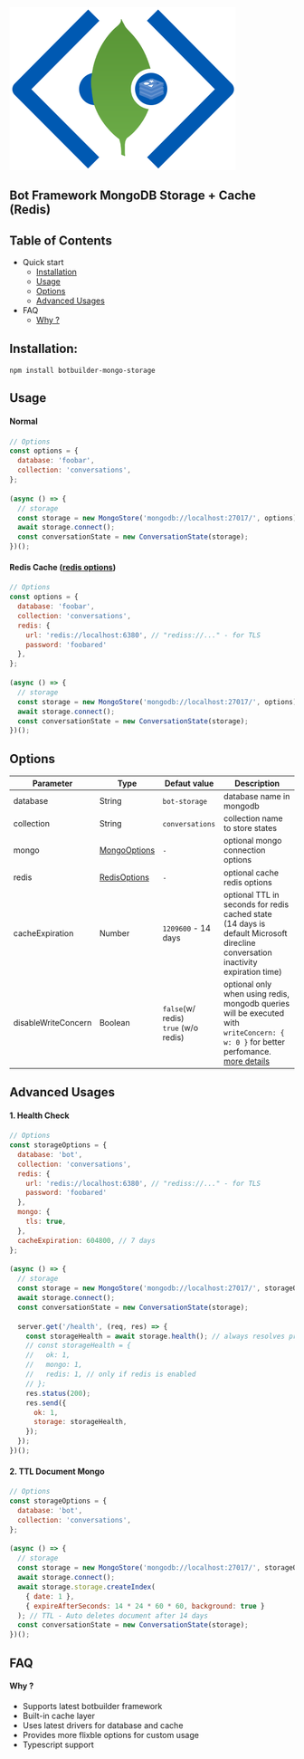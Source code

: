 ![logo](https://raw.githubusercontent.com/pvkas/botbuilder-mongo-storage/main/img/logo.png)

## Bot Framework MongoDB Storage + Cache (Redis)

## Table of Contents

- Quick start
  - [Installation](#installation)
  - [Usage](#usage)
  - [Options](#options)
  - [Advanced Usages](#advanced-usages)
- FAQ
  - [Why ?](#why)

## Installation:

```
npm install botbuilder-mongo-storage
```

## Usage

#### Normal

```javascript
// Options
const options = {
  database: 'foobar',
  collection: 'conversations',
};

(async () => {
  // storage
  const storage = new MongoStore('mongodb://localhost:27017/', options);
  await storage.connect();
  const conversationState = new ConversationState(storage);
})();
```

#### Redis Cache ([redis options](https://redis.js.org/documentation/client/interfaces/lib_client.RedisClientOptions.html))

```javascript
// Options
const options = {
  database: 'foobar',
  collection: 'conversations',
  redis: {
    url: 'redis://localhost:6380', // "rediss://..." - for TLS
    password: 'foobared'
  },
};

(async () => {
  // storage
  const storage = new MongoStore('mongodb://localhost:27017/', options);
  await storage.connect();
  const conversationState = new ConversationState(storage);
})();
```

## Options

| Parameter           | Type                                                         | Defaut value                              | Description                                                  |
| ------------------- | ------------------------------------------------------------ | ----------------------------------------- | ------------------------------------------------------------ |
| database            | String                                                       | `bot-storage`                             | database name in mongodb                                     |
| collection          | String                                                       | `conversations`                           | collection name to store states                              |
| mongo               | [MongoOptions](https://docs.mongodb.com/drivers/node/current/fundamentals/connection/#connection-options) | `-`                                       | optional mongo connection options                            |
| redis               | [RedisOptions](https://redis.js.org/documentation/client/interfaces/lib_client.RedisClientOptions.html) | `-`                                       | optional cache redis options                                 |
| cacheExpiration     | Number                                                       | `1209600` - 14 days                       | optional TTL in seconds for redis cached state <br />(14 days is default Microsoft direcline conversation inactivity expiration time) |
| disableWriteConcern | Boolean                                                      | `false`(w/ redis)<br />`true` (w/o redis) | optional only when using redis, mongodb queries will be executed with `writeConcern: { w: 0 }` for better perfomance.<br /> [more details](https://docs.mongodb.com/manual/reference/write-concern/#w-option) |

## Advanced Usages

#### 1. Health Check

```javascript
// Options
const storageOptions = {
  database: 'bot',
  collection: 'conversations',
  redis: {
    url: 'redis://localhost:6380', // "rediss://..." - for TLS
    password: 'foobared'
  },
  mongo: {
    tls: true,
  },
  cacheExpiration: 604800, // 7 days
};

(async () => {
  // storage
  const storage = new MongoStore('mongodb://localhost:27017/', storageOptions);
  await storage.connect();
  const conversationState = new ConversationState(storage);

  server.get('/health', (req, res) => {
    const storageHealth = await storage.health(); // always resolves promise - no need to catch error
    // const storageHealth = {
    //   ok: 1,
    //   mongo: 1,
    //   redis: 1, // only if redis is enabled
    // };
    res.status(200);
    res.send({
      ok: 1,
      storage: storageHealth,
    });
  });
})();
```

#### 2. TTL Document Mongo

```javascript
// Options
const storageOptions = {
  database: 'bot',
  collection: 'conversations',
};

(async () => {
  // storage
  const storage = new MongoStore('mongodb://localhost:27017/', storageOptions);
  await storage.connect();
  await storage.storage.createIndex(
    { date: 1 },
    { expireAfterSeconds: 14 * 24 * 60 * 60, background: true }
  ); // TTL - Auto deletes document after 14 days
  const conversationState = new ConversationState(storage);
})();
```



## FAQ

#### Why ?

- Supports latest botbuilder framework
- Built-in cache layer
- Uses latest drivers for database and cache
- Provides more flixble options for custom usage
- Typescript support
